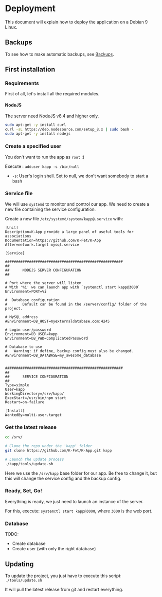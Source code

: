 # Deployment

This document will explain how to deploy 
the application on a Debian 9 Linux.

## Backups 

To see how to make automatic backups, see [Backups](./Backups.md).

## First installation

### Requirements

First of all, let's install all the required modules.

#### NodeJS

The server need NodeJS v8.4 and higher only.

```bash
sudo apt-get -y install curl
curl -sL https://deb.nodesource.com/setup_8.x | sudo bash -
sudo apt-get -y install nodejs
```

### Create a specified user

You don't want to run the app as `root` :)

Execute : `adduser kapp -s /bin/null`

- `-s`: User's login shell. Set to null, we don't want somebody to start a bash


### Service file

We will use `systemd` to monitor and control our app.
We need to create a new file containing the service configuration.

Create a new file `/etc/systemd/system/kapp@.service` with: 

```
[Unit]
Description=K-App provide a large panel of useful tools for associations
Documentation=https://github.com/K-Fet/K-App
After=network.target mysql.service

[Service]

######################################################
##
##      NODEJS SERVER CONFIGURATION
##

# Port where the server will listen
# With '%i' we can launch app with `systemctl start kapp@3000`
Environment=PORT=%i                     

#  Database configuration
#       Default can be found in the /server/config/ folder of the project.

# MySQL address
#Environment=DB_HOST=myexternaldatabase.com:4245

# Login user/password
Environment=DB_USER=kapp
Environment=DB_PWD=ComplicatedPassword

# Database to use
#   Warning: if define, backup config must also be changed.
#Environment=DB_DATABASE=my_awesome_database


######################################################
##
##      SERVICE CONFIGURATION
##
Type=simple
User=kapp
WorkingDirectory=/srv/kapp/
ExecStart=/usr/bin/npm start
Restart=on-failure

[Install]
WantedBy=multi-user.target
```

### Get the latest release

```bash
cd /srv/

# Clone the repo under the 'kapp' folder
git clone https://github.com/K-Fet/K-App.git kapp

# Launch the update process
./kapp/tools/update.sh

```

Here we use the `/srv/kapp` base folder for our app. 
Be free to change it, but this will change 
the service config and the backup config.

### Ready, Set, Go! 

Everything is ready, we just need to launch an instance of the server.

For this, execute: `systemctl start kapp@3000`, 
where `3000` is the web port.


### Database

TODO:

- Create database
- Create user (with only the right database)


## Updating

To update the project, you just have to execute this script: 
`./tools/update.sh`

It will pull the latest release from git and restart everything.
